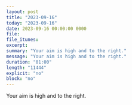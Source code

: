 ```yaml
---
layout: post
title: "2023-09-16"
today: "2023-09-16"
date: 2023-09-16 00:00:00 0000
file:
file_itunes:
excerpt:
summary: "Your aim is high and to the right."
message: "Your aim is high and to the right."
duration: "01:00"
length: "11444"
explicit: "no"
block: "no"
---
```

Your aim is high and to the right.

